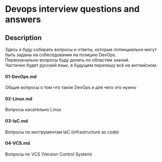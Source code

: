 # Devops interview questions and answers

## Description
Здесь я буду собирать вопросы и ответы, которые потенциально могут быть заданы на собеседовании на позицию DevOps.  
Первоначально вопросы буду делить по областям знаний.  
Частично будет русский язык, в будущем перепишу всё на английском.   

#### 01-DevOps.md

Общие вопросы о том что такое DevOps и для чего это нужно  

#### 02-Linux.md

Вопросы касательно Linux  

#### 03-IaC.md

Вопросы по инструментам IaC (infrastructure as code)

#### 04-VCS.md

Вопросы по VCS (Version Control System)  
